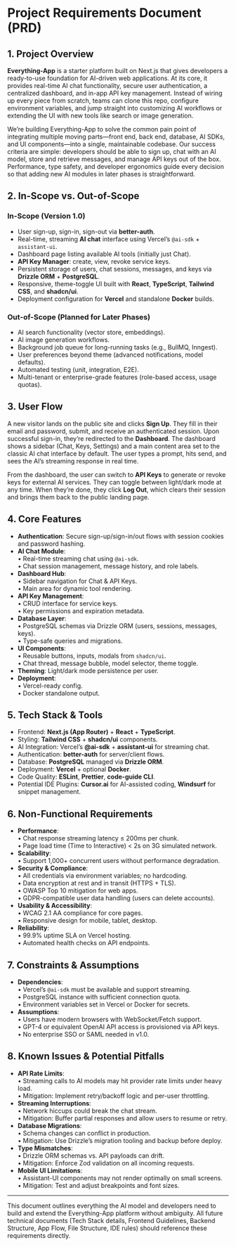 # Project Requirements Document (PRD)

## 1. Project Overview

**Everything-App** is a starter platform built on Next.js that gives developers a ready-to-use foundation for AI-driven web applications. At its core, it provides real-time AI chat functionality, secure user authentication, a centralized dashboard, and in-app API key management. Instead of wiring up every piece from scratch, teams can clone this repo, configure environment variables, and jump straight into customizing AI workflows or extending the UI with new tools like search or image generation.

We’re building Everything-App to solve the common pain point of integrating multiple moving parts—front end, back end, database, AI SDKs, and UI components—into a single, maintainable codebase. Our success criteria are simple: developers should be able to sign up, chat with an AI model, store and retrieve messages, and manage API keys out of the box. Performance, type safety, and developer ergonomics guide every decision so that adding new AI modules in later phases is straightforward.

## 2. In-Scope vs. Out-of-Scope

### In-Scope (Version 1.0)
- User sign-up, sign-in, sign-out via **better-auth**.  
- Real-time, streaming **AI chat** interface using Vercel’s `@ai-sdk` + `assistant-ui`.  
- Dashboard page listing available AI tools (initially just Chat).  
- **API Key Manager**: create, view, revoke service keys.  
- Persistent storage of users, chat sessions, messages, and keys via **Drizzle ORM** + **PostgreSQL**.  
- Responsive, theme-toggle UI built with **React**, **TypeScript**, **Tailwind CSS**, and **shadcn/ui**.  
- Deployment configuration for **Vercel** and standalone **Docker** builds.

### Out-of-Scope (Planned for Later Phases)
- AI search functionality (vector store, embeddings).  
- AI image generation workflows.  
- Background job queue for long-running tasks (e.g., BullMQ, Inngest).  
- User preferences beyond theme (advanced notifications, model defaults).  
- Automated testing (unit, integration, E2E).  
- Multi-tenant or enterprise-grade features (role-based access, usage quotas).

## 3. User Flow

A new visitor lands on the public site and clicks **Sign Up**. They fill in their email and password, submit, and receive an authenticated session. Upon successful sign-in, they’re redirected to the **Dashboard**. The dashboard shows a sidebar (Chat, Keys, Settings) and a main content area set to the classic AI chat interface by default. The user types a prompt, hits send, and sees the AI’s streaming response in real time.

From the dashboard, the user can switch to **API Keys** to generate or revoke keys for external AI services. They can toggle between light/dark mode at any time. When they’re done, they click **Log Out**, which clears their session and brings them back to the public landing page.

## 4. Core Features
- **Authentication**: Secure sign-up/sign-in/out flows with session cookies and password hashing.  
- **AI Chat Module**:  
  • Real-time streaming chat using `@ai-sdk`.  
  • Chat session management, message history, and role labels.  
- **Dashboard Hub**:  
  • Sidebar navigation for Chat & API Keys.  
  • Main area for dynamic tool rendering.  
- **API Key Management**:  
  • CRUD interface for service keys.  
  • Key permissions and expiration metadata.  
- **Database Layer**:  
  • PostgreSQL schemas via Drizzle ORM (users, sessions, messages, keys).  
  • Type-safe queries and migrations.  
- **UI Components**:  
  • Reusable buttons, inputs, modals from `shadcn/ui`.  
  • Chat thread, message bubble, model selector, theme toggle.  
- **Theming**: Light/dark mode persistence per user.  
- **Deployment**:  
  • Vercel-ready config.  
  • Docker standalone output.

## 5. Tech Stack & Tools
- Frontend: **Next.js (App Router)** + **React** + **TypeScript**.  
- Styling: **Tailwind CSS** + **shadcn/ui** components.  
- AI Integration: Vercel’s **@ai-sdk** + **assistant-ui** for streaming chat.  
- Authentication: **better-auth** for server/client flows.  
- Database: **PostgreSQL** managed via **Drizzle ORM**.  
- Deployment: **Vercel** + optional **Docker**.  
- Code Quality: **ESLint**, **Prettier**, **code-guide CLI**.  
- Potential IDE Plugins: **Cursor.ai** for AI-assisted coding, **Windsurf** for snippet management.

## 6. Non-Functional Requirements
- **Performance**:  
  • Chat response streaming latency ≤ 200ms per chunk.  
  • Page load time (Time to Interactive) < 2s on 3G simulated network.  
- **Scalability**:  
  • Support 1,000+ concurrent users without performance degradation.  
- **Security & Compliance**:  
  • All credentials via environment variables; no hardcoding.  
  • Data encryption at rest and in transit (HTTPS + TLS).  
  • OWASP Top 10 mitigation for web apps.  
  • GDPR-compatible user data handling (users can delete accounts).  
- **Usability & Accessibility**:  
  • WCAG 2.1 AA compliance for core pages.  
  • Responsive design for mobile, tablet, desktop.  
- **Reliability**:  
  • 99.9% uptime SLA on Vercel hosting.  
  • Automated health checks on API endpoints.

## 7. Constraints & Assumptions
- **Dependencies**:  
  • Vercel’s `@ai-sdk` must be available and support streaming.  
  • PostgreSQL instance with sufficient connection quota.  
  • Environment variables set in Vercel or Docker for secrets.  
- **Assumptions**:  
  • Users have modern browsers with WebSocket/Fetch support.  
  • GPT-4 or equivalent OpenAI API access is provisioned via API keys.  
  • No enterprise SSO or SAML needed in v1.0.

## 8. Known Issues & Potential Pitfalls
- **API Rate Limits**:  
  • Streaming calls to AI models may hit provider rate limits under heavy load.  
  • Mitigation: Implement retry/backoff logic and per-user throttling.  
- **Streaming Interruptions**:  
  • Network hiccups could break the chat stream.  
  • Mitigation: Buffer partial responses and allow users to resume or retry.  
- **Database Migrations**:  
  • Schema changes can conflict in production.  
  • Mitigation: Use Drizzle’s migration tooling and backup before deploy.  
- **Type Mismatches**:  
  • Drizzle ORM schemas vs. API payloads can drift.  
  • Mitigation: Enforce Zod validation on all incoming requests.  
- **Mobile UI Limitations**:  
  • Assistant-UI components may not render optimally on small screens.  
  • Mitigation: Test and adjust breakpoints and font sizes.

---

This document outlines everything the AI model and developers need to build and extend the Everything-App platform without ambiguity. All future technical documents (Tech Stack details, Frontend Guidelines, Backend Structure, App Flow, File Structure, IDE rules) should reference these requirements directly.